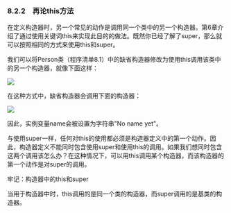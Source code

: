    

### 8.2.2　再论this方法

在定义构造器时，另一个常见的动作是调用同一个类中的另一个构造器。第6章介绍了通过使用关键词this来实现此目的的做法。既然你已经了解了super，那么就可以按照相同的方式来使用this和super。

我们可以将Person类（程序清单8.1）中的缺省构造器修改为使用this调用该类中的另一个构造器，就像下面这样：

![](0-Assets/Epubook/程序员编程语言经典合集（计算机科学丛书5册套装），javapython编程语言含经典教材龙书《编译原理》%20(Bruce%20Eckel%20%20Alfred%20V.%20Aho%20%20Monica%20S.%20Lam%20etc.)%20(Z-Library)/images/image10794.jpeg)

在这种方式中，缺省构造器会调用下面的构造器：

![](0-Assets/Epubook/程序员编程语言经典合集（计算机科学丛书5册套装），javapython编程语言含经典教材龙书《编译原理》%20(Bruce%20Eckel%20%20Alfred%20V.%20Aho%20%20Monica%20S.%20Lam%20etc.)%20(Z-Library)/images/image10795.jpeg)

因此，实例变量name会被设置为字符串"No name yet"。

与使用super一样，任何对this的使用都必须是构造器定义中的第一个动作。因此，构造器定义不能同时包含使用super和使用this的调用。如果我们想同时包含这两个调用该怎么办？在这种情况下，可以用this调用某个构造器，而该构造器的第一个动作是对super的调用。

牢记：构造器中的this和super

当用于构造器中时，this调用的是同一个类的构造器，而super调用的是基类的构造器。